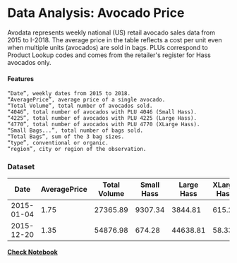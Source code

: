 # Data Analysis: Avocado Price

Avodata represents weekly national (US) retail avocado sales data from 2015 to I-2018. The average price in the table reflects a cost per unit even when multiple units (avocados) are sold in bags. PLUs correspond to Product Lookup codes and comes from the retailer's register for Hass avocados only.

#### Features

	“Date”, weekly dates from 2015 to 2018.
	“AveragePrice”, average price of a single avocado.
	“Total Volume”, total number of avocados sold. 
	“4046”, total number of avocados with PLU 4046 (Small Hass).
	“4225”, total number of avocados with PLU 4225 (Large Hass).
	“4770”, total number of avocados with PLU 4770 (XLarge Hass).
    “Small Bags...”, total number of bags sold.
	“Total Bags”, sum of the 3 bag sizes.
	“type”, conventional or organic.
	“region”, city or region of the observation.
  
 ### Dataset
| Date | AveragePrice | Total Volume | Small Hass | Large Hass | XLarge Hass | Total Bags | Small Bags | Large Bags | XLarge Bags | type | year | region|
|-------------| ------------- | ------------- | ------------- | ------------- | ------------- | ------------- | ------------- | ------------- | ------------- | ------------- | ------------- |------------- |
| 2015-01-04 | 1.75  | 27365.89  | 9307.34  | 3844.81 | 615.28 | 13598.46 | 13061.10 | 537.36 | 0.0 | organic| 2015	| Albany
| 2015-12-20 | 1.35  | 54876.98  | 674.28  | 44638.81 |58.33 | 9505.56 | 9408.07 | 97.49 | 0.0 | conventional | 2015	| Albany 

[**Check Notebook**](https://github.com/dicac/Data-Visualization/blob/80bb940c796b7a9edb917633bd3f490c046fe2be/Data%20Analysis%20Avocado%20Price.ipynb)


